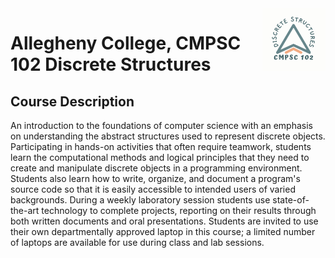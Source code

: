 <img alt="Logo" align="right" src="https://github.com/allegheny-college-cmpsc-102-Spring-2025/classDocs/blob/main/graphics/logo_1.png" width="20%" />

# Allegheny College, CMPSC 102 Discrete Structures

## Course Description

An introduction to the foundations of computer science with an emphasis on understanding the abstract structures used to represent discrete objects. Participating in hands-on activities that often require teamwork, students learn the computational methods and logical principles that they need to create and manipulate discrete objects in a programming environment. Students also learn how to write, organize, and document a program's source code so that it is easily accessible to intended users of varied backgrounds. During a weekly laboratory session students use state-of-the-art technology to complete projects, reporting on their results through both written documents and oral presentations. Students are invited to use their own departmentally approved laptop in this course; a limited number of laptops are available for use during class and lab sessions.
